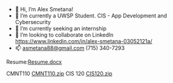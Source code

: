 - 👋 Hi, I’m Alex Smetana!
- 👀 I’m currently a UWSP Student. CIS - App Development and Cybersecurity
- 🌱 I’m currently seeking an internship
- 💞️ I’m looking to collaborate on LinkedIn https://www.linkedin.com/in/alex-smetana-03052121a/
- 📫 asmetana88@gmail.com (715) 340-7293

Resume:[Resume.docx](https://github.com/asmet081/asmet081/files/7227516/Resume.docx)

CMNT110 [CMNT110.zip](https://github.com/asmet081/asmet081/files/7237542/CMNT110.zip)
CIS 120 [CIS120.zip](https://github.com/asmet081/asmet081/files/7237530/CIS120.zip)
